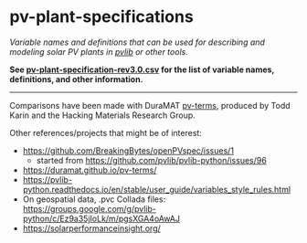 # pv-plant-specifications
_Variable names and definitions that can be used for describing and modeling solar PV plants in [pvlib](https://github.com/pvlib/pvlib-python) or other tools._

**See [pv-plant-specification-rev3.0.csv](pv-plant-specification-rev3.0.csv) for the list of variable names, definitions, and other information.**

------

Comparisons have been made with DuraMAT [pv-terms](https://duramat.github.io/pv-terms/), produced by Todd Karin and the Hacking Materials Research Group. 

Other references/projects that might be of interest:
 - https://github.com/BreakingBytes/openPVspec/issues/1
   - started from https://github.com/pvlib/pvlib-python/issues/96
 - https://duramat.github.io/pv-terms/
 - https://pvlib-python.readthedocs.io/en/stable/user_guide/variables_style_rules.html
 - On geospatial data, .pvc Collada files: https://groups.google.com/g/pvlib-python/c/Ez9a35jIoLk/m/pgsXGA4oAwAJ
 - https://solarperformanceinsight.org/
